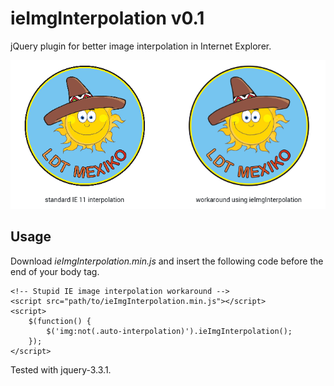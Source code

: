 # ieImgInterpolation v0.1
jQuery plugin for better image interpolation in Internet Explorer.

![Interpolation problem in IE](example.png)

## Usage
Download *ieImgInterpolation.min.js* and insert the following code before the end of your body tag.
```
<!-- Stupid IE image interpolation workaround -->
<script src="path/to/ieImgInterpolation.min.js"></script>
<script>
    $(function() {
        $('img:not(.auto-interpolation)').ieImgInterpolation();
    });
</script>
```
Tested with jquery-3.3.1.
